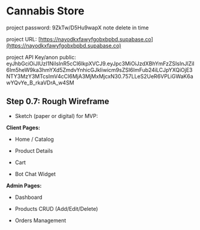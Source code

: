 # Cannabis Store

project password: 9ZkTw/D5Hu9wapX
note delete in time

project URL: [https://nayodkxfawyfgobxbpbd.supabase.co](https://nayodkxfawyfgobxbpbd.supabase.co)

project API Key/anon public: eyJhbGciOiJIUzI1NiIsInR5cCI6IkpXVCJ9.eyJpc3MiOiJzdXBhYmFzZSIsInJlZiI6Im5heW9ka3hmYXd5ZmdvYnhicGJkIiwicm9sZSI6ImFub24iLCJpYXQiOjE3NTY3MzY3MTcsImV4cCI6MjA3MjMxMjcxN30.757LLeS2UeR6VPLiGWaK6awYQvYe_B_rkaVDrA_w4SM

## Step 0.7: Rough Wireframe

- Sketch (paper or digital) for MVP:

**Client Pages:**

- Home / Catalog

- Product Details

- Cart

- Bot Chat Widget

**Admin Pages:**

- Dashboard

- Products CRUD (Add/Edit/Delete)

- Orders Management
